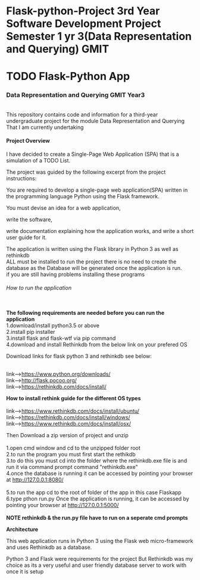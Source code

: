 Flask-python-Project
3rd Year Software Development Project Semester 1 yr 3(Data Representation and Querying) GMIT
=======
<h1>TODO Flask-Python App</h1>

<h3><b>Data Representation and Querying GMIT Year3</b></h3>
<br>
This repository contains code and information for a third-year undergraduate project for the module Data Representation and Querying 
That I am currently undertaking
<br>
<h4><b>Project Overview</b></h4> 
I have decided to create a Single-Page Web Application (SPA) that is a simulation of a TODO List.

The project was guided by the following excerpt from the project instructions:

You are required to develop a single-page web application(SPA) written in the programming language Python using the Flask framework.

You must devise an idea for a web application, 

write the software, 

write documentation explaining how the application works, and write a short user guide for it.

The application is written using the Flask library in Python 3 as well as rethinkdb 
<br>
ALL must be installed to run the project there is no need to create the database  as the Database will be generated once the application is run.
<br>
if you are still having problems installing these programs

<h6>How to run the application</h6>
<br>
<b>The following requirements are needed before you can run the application</b>
<br>1.download/install python3.5 or above
<br>2.install pip installer
<br>3.install flask and flask-wtf via pip command
<br>4.download and install Rethinkdb from the below link on your prefered OS
<br>

Download links for flask python 3 and rethinkdb see below:

<br>link-->https://www.python.org/downloads/ 
<br>link-->http://flask.pocoo.org/
<br>link-->https://rethinkdb.com/docs/install/


<b>How to install rethink guide for the different OS types</b>
<br>
<br>link-->https://www.rethinkdb.com/docs/install/ubuntu/
<br>link-->https://rethinkdb.com/docs/install/windows/
<br>link-->https://www.rethinkdb.com/docs/install/osx/	   
	   
	   
Then Download a zip version of project and unzip 
<br>
<br>1.open cmd window and cd to the unzipped folder root
<br>2.to run the program you must first start the rethikdb 
<br>3.to do this you must cd into the folder where the rethinkdb.exe file is and run it via command prompt command "rethinkdb.exe"
<br>4.once the database is running it can be accessed by pointing your browser at http://127.0.0.1:8080/  
<br>5.to run the app cd to the root of folder of the app in this case Flaskapp
<br>6.type pthon run.py Once the application is running, it can be accessed by pointing your browser at http://127.0.0.1:5000/  
<br><b>NOTE rethinkdb & the run.py file have to run on a seperate cmd prompts</b> 

<b>Architecture</b>

This web application runs in Python 3 using the Flask web micro-framework and uses Rethinkdb as a database. 

Python 3 and Flask were requirements for the project But Rethinkdb was my choice as its a very useful and user friendly database server
to work with once it is setup

